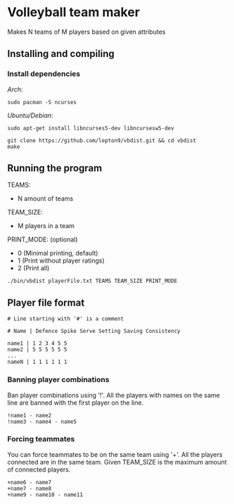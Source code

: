 
# Volleyball team maker
Makes N teams of M players based on given attributes

## Installing and compiling
### Install dependencies
  *Arch*:
```
sudo pacman -S ncurses
```
  *Ubuntu/Debian*:
```
sudo apt-get install libncurses5-dev libncursesw5-dev
```

```
git clone https://github.com/lepton9/vbdist.git && cd vbdist
make
```

## Running the program
TEAMS:
  - N amount of teams

TEAM_SIZE:
  - M players in a team

PRINT_MODE: (optional)
  - 0 (Minimal printing, default)
  - 1 (Print without player ratings)
  - 2 (Print all)
```
./bin/vbdist playerFile.txt TEAMS TEAM_SIZE PRINT_MODE
```
## Player file format
```
# Line starting with '#' is a comment

# Name | Defence Spike Serve Setting Saving Consistency

name1 | 1 2 3 4 5 5
name2 | 5 5 5 5 5 5
...
nameN | 1 1 1 1 1 1
```

### Banning player combinations
Ban player combinations using '!'. All the players with names on the same line are banned with the first player on the line.
```
!name1 - name2
!name3 - name4 - name5
```

### Forcing teammates
You can force teammates to be on the same team using '+'. All the players connected are in the same team. Given TEAM_SIZE is the maximum amount of connected players.
```
+name6 - name7
+name7 - name8
+name9 - name10 - name11
```

